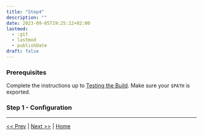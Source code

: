 ```yaml
---
title: "Step4"
description: ""
date: 2023-09-05T19:25:12+02:00
lastmod:
  - :git
  - lastmod
  - publishDate
draft: false
---
```


### Prerequisites

Complete the instructions up to [Testing the Build](/tutorials/#to-test-the-build). Make sure your `$PATH` is exported.

### Step 1 - Configuration

---
[<< Prev](/tutorials/step3) | [Next >>](/tutorials/step5) | [Home](/tutorials/)
